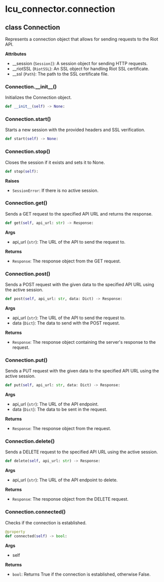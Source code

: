 # lcu_connector.connection

## class Connection

Represents a connection object that allows for sending requests to the Riot API.

**Attributes**

- __session (`Session]`): A session object for sending HTTP requests.
- __riotSSL (`RiotSSL`): An SSL object for handling Riot SSL certificate.
- __ssl (`Path`): The path to the SSL certificate file.

### Connection.\_\_init\_\_()

Initializes the Connection object.

```python
def __init__(self) -> None:
```

### Connection.start()

Starts a new session with the provided headers and SSL verification.

```python
def start(self) -> None:
```

### Connection.stop()

Closes the session if it exists and sets it to None.

```python
def stop(self):
```

**Raises**

- `SessionError`: If there is no active session.



### Connection.get()

Sends a GET request to the specified API URL and returns the response.

```python
def get(self, api_url: str) -> Response:
```

**Args**

- api_url (`str`): The URL of the API to send the request to.

**Returns**

- `Response`: The response object from the GET request.

### Connection.post()

Sends a POST request with the given data to the specified API URL using the active session.

```python
def post(self, api_url: str, data: Dict) -> Response:
```

**Args**

- api_url (`str`): The URL of the API to send the request to.
- data (`Dict`): The data to send with the POST request.

**Returns**

- `Response`: The response object containing the server's response to the request.

### Connection.put()

Sends a PUT request with the given data to the specified API URL using the active session.

```python
def put(self, api_url: str, data: Dict) -> Response:
```

**Args**

- api_url (`str`): The URL of the API endpoint.
- data (`Dict`): The data to be sent in the request.

**Returns**

- `Response`: The response object from the request.

### Connection.delete()

Sends a DELETE request to the specified API URL using the active session.

```python
def delete(self, api_url: str) -> Response:
```

**Args**

- api_url (`str`): The URL of the API endpoint to delete.

**Returns**

- `Response`: The response object from the DELETE request.

### Connection.connected()

Checks if the connection is established.

```python
@property
def connected(self) -> bool:
```

**Args**

- self

**Returns**

- `bool`: Returns True if the connection is established, otherwise False.

